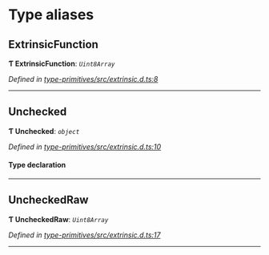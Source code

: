 

# Type aliases

<a id="extrinsicfunction"></a>

##  ExtrinsicFunction

**Ƭ ExtrinsicFunction**: *`Uint8Array`*

*Defined in [type-primitives/src/extrinsic.d.ts:8](https://github.com/polkadot-js/api/blob/ef78f2a/packages/type-primitives/src/extrinsic.d.ts#L8)*

___
<a id="unchecked"></a>

##  Unchecked

**Ƭ Unchecked**: *`object`*

*Defined in [type-primitives/src/extrinsic.d.ts:10](https://github.com/polkadot-js/api/blob/ef78f2a/packages/type-primitives/src/extrinsic.d.ts#L10)*

#### Type declaration

___
<a id="uncheckedraw"></a>

##  UncheckedRaw

**Ƭ UncheckedRaw**: *`Uint8Array`*

*Defined in [type-primitives/src/extrinsic.d.ts:17](https://github.com/polkadot-js/api/blob/ef78f2a/packages/type-primitives/src/extrinsic.d.ts#L17)*

___

